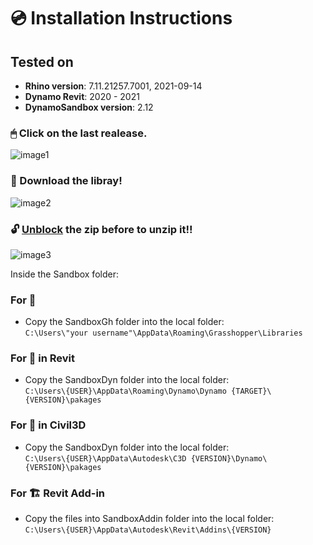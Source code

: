 # 💿 Installation Instructions

## Tested on
* **Rhino version**: 7.11.21257.7001, 2021-09-14
* **Dynamo Revit**: 2020 - 2021
* **DynamoSandbox version**: 2.12

### 🖱 Click on the last realease.
![image1](https://user-images.githubusercontent.com/57708659/146117683-950c3efc-505d-4016-bafc-e02292afd0c6.png)
### 📩 Download the libray!
![image2](https://user-images.githubusercontent.com/57708659/146117649-a6315d1d-fc3d-4bcc-bcaf-8940ad8fcd1f.png)
### 🔓 [Unblock](https://winaero.com/how-to-unblock-files-downloaded-from-internet-in-windows-10/) the zip before to unzip it!!
![image3](https://user-images.githubusercontent.com/57708659/146117853-a4944e6b-21c1-404a-9af9-15d575cb7951.png)

Inside the Sandbox folder: <br/>
### For 🦗
* Copy the SandboxGh folder into the local folder:<br/> 
``C:\Users\"your username"\AppData\Roaming\Grasshopper\Libraries``
### For 🧨 in Revit
* Copy the SandboxDyn folder into the local folder:<br/>
``C:\Users\{USER}\AppData\Roaming\Dynamo\Dynamo {TARGET}\{VERSION}\pakages``
### For 🧨 in Civil3D
* Copy the SandboxDyn folder into the local folder:<br/>
``C:\Users\{USER}\AppData\Autodesk\C3D {VERSION}\Dynamo\{VERSION}\pakages``
### For 🏗️ Revit Add-in
* Copy the files into SandboxAddin folder into the local folder:<br/>
``C:\Users\{USER}\AppData\Autodesk\Revit\Addins\{VERSION}``
